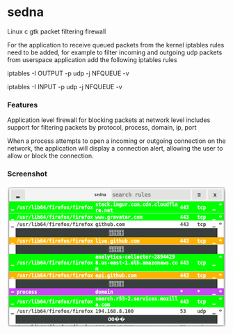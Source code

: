 # sedna
Linux c gtk packet filtering firewall 


For the application to receive queued packets from the kernel iptables rules need to be added, for example to filter incoming and outgoing udp packets from userspace application add the following iptables rules 

iptables -I OUTPUT -p udp  -j NFQUEUE -v

iptables -I INPUT -p udp  -j NFQUEUE -v

### Features ###

Application level firewall for blocking packets at network level includes support for filtering packets by protocol, process, domain, ip, port 

When a process attempts to open a incoming or outgoing connection on the network, the application will display a connection alert, allowing the user to allow or block the connection.

### Screenshot ###
![screenshot](/screenshot.png)
